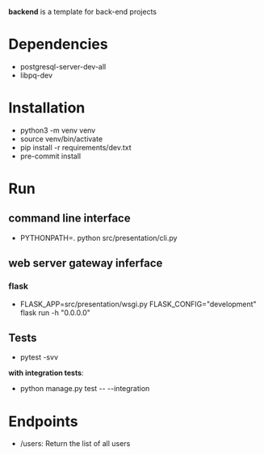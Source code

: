 **backend** is a template for back-end projects

# Dependencies
- postgresql-server-dev-all
- libpq-dev

# Installation
- python3 -m venv venv
- source venv/bin/activate
- pip install -r requirements/dev.txt
- pre-commit install

# Run

## command line interface
- PYTHONPATH=. python src/presentation/cli.py

## web server gateway inferface

### flask
- FLASK_APP=src/presentation/wsgi.py FLASK_CONFIG="development" flask run -h "0.0.0.0"

## Tests
- pytest -svv

**with integration tests**:
- python manage.py test -- --integration

# Endpoints
- /users: Return the list of all users
